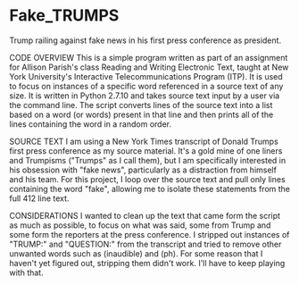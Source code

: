 # Fake_TRUMPS
Trump railing against fake news in his first press conference as president. 

CODE OVERVIEW
This is a simple program written as part of an assignment for Allison Parish's class Reading and Writing Electronic Text, 
taught at New York University's Interactive Telecommunications Program (ITP). It is used to focus on instances of a specific 
word referenced in a source text of any size. It is written in Python 2.7.10 and takes source text input by a user via the 
command line. The script converts lines of the source text into a list based on a word (or words) present in that line and 
then prints all of the lines containing the word in a random order.

SOURCE TEXT
I am using a New York Times transcript of Donald Trumps first press conference as my source material. It's a gold mine of one
liners and Trumpisms ("Trumps" as I call them), but I am specifically interested in his obsession with "fake news", 
particularly as a distraction from himself and his team. For this project, I loop over the source text and pull only lines
containing the word "fake", allowing me to isolate these statements from the full 412 line text. 

CONSIDERATIONS
I wanted to clean up the text that came form the script as much as possible, to focus on what was said, some from Trump
and some form the reporters at the press conference. I stripped out instances of "TRUMP:" and "QUESTION:" from the transcript
and tried to remove other unwanted words such as (inaudible) and (ph). For some reason that I haven't yet figured out,
stripping them didn't work. I'll have to keep playing with that. 


